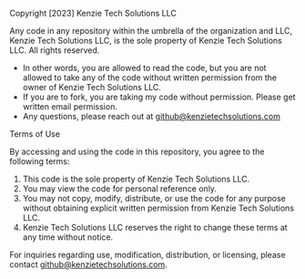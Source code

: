 Copyright [2023] Kenzie Tech Solutions LLC

Any code in any repository within the umbrella of the organization and LLC, Kenzie Tech Solutions LLC, is the sole property of Kenzie Tech Solutions LLC. All rights reserved.
* In other words, you are allowed to read the code, but you are not allowed to take any of the code without written permission from the owner of Kenzie Tech Solutions LLC.
* If you are to fork, you are taking my code without permission. Please get written email permission. 
* Any questions, please reach out at github@kenzietechsolutions.com


Terms of Use

By accessing and using the code in this repository, you agree to the following terms:

1. This code is the sole property of Kenzie Tech Solutions LLC.
2. You may view the code for personal reference only.
3. You may not copy, modify, distribute, or use the code for any purpose without obtaining explicit written permission from Kenzie Tech Solutions LLC.
4. Kenzie Tech Solutions LLC reserves the right to change these terms at any time without notice.

For inquiries regarding use, modification, distribution, or licensing, please contact github@kenzietechsolutions.com.
